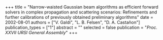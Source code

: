 +++
title = "Narrow-waisted Gaussian beam algorithms as efficient forward solvers in complex propagation and scattering scenarios: Refinements and further calibrations of previously obtained preliminary algorithms"
date = 2002-08-01
authors = ["V. Galdi", "L. B. Felsen", "D. A. Castañon"]
publication_types = ["1"]
abstract = ""
selected = false
publication = "*Proc. XXVII URSI General Assembly*"
+++

